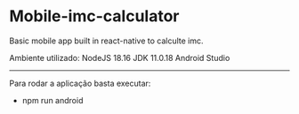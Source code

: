 # Mobile-imc-calculator
Basic mobile app built in react-native to calculte imc.

Ambiente utilizado:
NodeJS 18.16
JDK 11.0.18
Android Studio

-------------------------------

Para rodar a aplicação basta executar:
- npm run android
